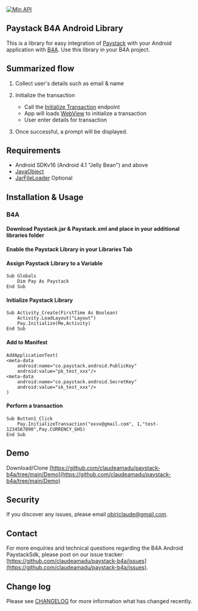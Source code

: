 [![Min API](https://img.shields.io/badge/API-16%2B-blue.svg?style=plastic)](https://android-arsenal.com/api?level=16)




## Paystack B4A Android Library

This is a library for easy integration of [Paystack](https://paystack.com) with your Android application with [B4A](https://www.b4x.com/b4a.html).
Use this library in your B4A project.

## Summarized flow

1. Collect user's details such as email & name

2. Initialize the transaction
	- Call the [Initialize Transaction](https://paystack.com/docs/api/#transaction-initialize) endpoint
    - App will loads [WebView](https://b4x.com/android/help/views.html#webview) to initialize a transaction
    - User enter details for transaction

4. Once successful, a prompt will be displayed.

## Requirements
- Android SDKv16 (Android 4.1 "Jelly Bean") and above
- [JavaObject](https://b4x.com/android/help/javaobject.html)
- [JarFileLoader](https://www.b4x.com/android/forum/threads/jarfileloader-embed-files-to-libraries.75428/) Optional

## Installation & Usage

### B4A
#### Download Paystack.jar & Paystack.xml and place in your additional libraries folder
#### Enable the Paystack Library in your Libraries Tab
#### Assign Paystack Library to a Variable

```
Sub Globals
	Dim Pay As Paystack
End Sub
```
#### Initialize Paystack Library
```
Sub Activity_Create(FirstTime As Boolean)
	Activity.LoadLayout("Layout")
	Pay.Initialize(Me,Activity)
End Sub
```
#### Add to Manifest
```
AddApplicationText(
<meta-data
    android:name="co.paystack.android.PublicKey"
    android:value="pk_test_xxx"/>
<meta-data
    android:name="co.paystack.android.SecretKey"
    android:value="sk_test_xxx"/>
)
```

#### Perform a transaction
```
Sub Button1_Click
	Pay.InitializeTransaction("oxxx@gmail.com", 1,"test-1234567890",Pay.CURRENCY_GHS)
End Sub
```
## Demo
Download/Clone [https://github.com/claudeamadu/paystack-b4a/tree/main/Demo](https://github.com/claudeamadu/paystack-b4a/tree/main/Demo)

## Security

If you discover any issues, please email obiriclaude@gmail.com.

## Contact

For more enquiries and technical questions regarding the B4A Android PaystackSdk, please post on 
our issue tracker: [https://github.com/claudeamadu/paystack-b4a/issues](https://github.com/claudeamadu/paystack-b4a/issues).

## Change log

Please see [CHANGELOG](CHANGELOG.md) for more information what has changed recently.

